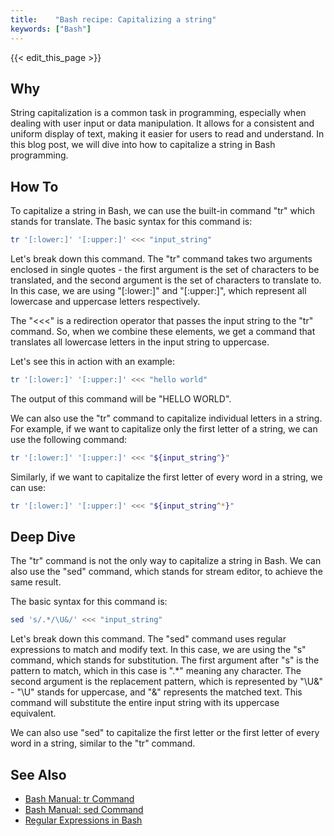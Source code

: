 ```yaml
---
title:    "Bash recipe: Capitalizing a string"
keywords: ["Bash"]
---
```


{{< edit_this_page >}}

## Why

String capitalization is a common task in programming, especially when dealing with user input or data manipulation. It allows for a consistent and uniform display of text, making it easier for users to read and understand. In this blog post, we will dive into how to capitalize a string in Bash programming.

## How To

To capitalize a string in Bash, we can use the built-in command "tr" which stands for translate. The basic syntax for this command is:

```Bash
tr '[:lower:]' '[:upper:]' <<< "input_string"
```

Let's break down this command. The "tr" command takes two arguments enclosed in single quotes - the first argument is the set of characters to be translated, and the second argument is the set of characters to translate to. In this case, we are using "[:lower:]" and "[:upper:]", which represent all lowercase and uppercase letters respectively.

The "<<<" is a redirection operator that passes the input string to the "tr" command. So, when we combine these elements, we get a command that translates all lowercase letters in the input string to uppercase.

Let's see this in action with an example:

```Bash
tr '[:lower:]' '[:upper:]' <<< "hello world"
```

The output of this command will be "HELLO WORLD".

We can also use the "tr" command to capitalize individual letters in a string. For example, if we want to capitalize only the first letter of a string, we can use the following command:

```Bash
tr '[:lower:]' '[:upper:]' <<< "${input_string^}"
```

Similarly, if we want to capitalize the first letter of every word in a string, we can use:

```Bash
tr '[:lower:]' '[:upper:]' <<< "${input_string^*}"
```

## Deep Dive

The "tr" command is not the only way to capitalize a string in Bash. We can also use the "sed" command, which stands for stream editor, to achieve the same result.

The basic syntax for this command is:

```Bash
sed 's/.*/\U&/' <<< "input_string"
```

Let's break down this command. The "sed" command uses regular expressions to match and modify text. In this case, we are using the "s" command, which stands for substitution. The first argument after "s" is the pattern to match, which in this case is ".*" meaning any character. The second argument is the replacement pattern, which is represented by "\U&" - "\U" stands for uppercase, and "&" represents the matched text. This command will substitute the entire input string with its uppercase equivalent.

We can also use "sed" to capitalize the first letter or the first letter of every word in a string, similar to the "tr" command.

## See Also

- [Bash Manual: tr Command](https://www.gnu.org/savannah-checkouts/gnu/bash/manual/bash.html#tr)
- [Bash Manual: sed Command](https://www.gnu.org/savannah-checkouts/gnu/bash/manual/bash.html#sed)
- [Regular Expressions in Bash](https://www.gnu.org/software/sed/manual/html_node/Regular-Expressions-in-sed.html)
